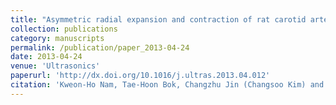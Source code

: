 ```yaml
---
title: "Asymmetric radial expansion and contraction of rat carotid artery observed using a high-resolution ultrasound imaging system"
collection: publications
category: manuscripts
permalink: /publication/paper_2013-04-24
date: 2013-04-24
venue: 'Ultrasonics'
paperurl: 'http://dx.doi.org/10.1016/j.ultras.2013.04.012'
citation: 'Kweon-Ho Nam, Tae-Hoon Bok, Changzhu Jin (Changsoo Kim) and Dong-Guk Paeng, 2013, &quot Asymmetric radial expansion and contraction of rat carotid artery observed using a high-resolution ultrasound imaging system &quot;, <i>Ultrasonics</i>. 54.'
---
```


